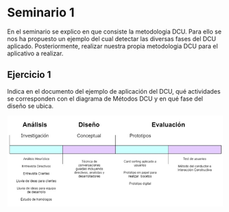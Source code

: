 
# Seminario 1

En el seminario se explico en que consiste la metodologia DCU. Para ello se nos ha propuesto un ejemplo del cual detectar las diversas fases del DCU aplicado.
Posteriormente, realizar nuestra propia metodologia DCU para el aplicativo a realizar.

## Ejercicio 1

Indica en el documento del ejemplo de aplicación del DCU, qué actividades se corresponden con el diagrama de Métodos DCU y en qué fase del diseño se ubica.

![alt text](https://raw.githubusercontent.com/Yeixon98/UYA-Grupo_8/master/Seminarios/Seminarios%201/Metodos_DCU.PNG)
